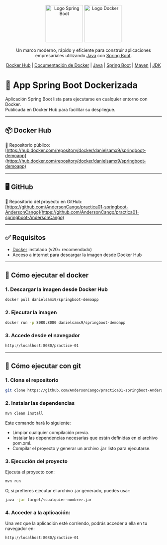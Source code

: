 <p align="center">
  <a href="https://spring.io/projects/spring-boot" target="_blank"><img src="https://cdn.prod.website-files.com/62fe7df122d31a02e9e1bd35/6319947897079ee6ea205e5e_side-banner-icon%20(1).webp" width="120" alt="Logo Spring Boot" /></a>
  <a href="https://www.docker.com/" target="_blank"><img src="https://images.icon-icons.com/2415/PNG/512/docker_original_logo_icon_146556.png" width="120" alt="Logo Docker" /></a>
</p>

<p align="center">Un marco moderno, rápido y eficiente para construir aplicaciones empresariales utilizando <a href="https://www.java.com/" target="_blank">Java</a> con <a href="https://spring.io/projects/spring-boot" target="_blank">Spring Boot</a>.</p>

<p align="center">
  <a href="https://hub.docker.com/" target="_blank">Docker Hub</a> | 
  <a href="https://www.docker.com/docs/" target="_blank">Documentación de Docker</a> | 
  <a href="https://www.java.com/es/" target="_blank">Java</a> | 
  <a href="https://spring.io/projects/spring-boot" target="_blank">Spring Boot</a> | 
  <a href="https://maven.apache.org/" target="_blank">Maven</a> | 
  <a href="https://openjdk.java.net/" target="_blank">JDK</a>
</p>

# 🧩 App Spring Boot Dockerizada

Aplicación Spring Boot lista para ejecutarse en cualquier entorno con Docker.  
Publicada en Docker Hub para facilitar su despliegue.

---

## 📦 Docker Hub

🔗 Repositorio público:  
[https://hub.docker.com/repository/docker/danielsamx9/springboot-demoapp](https://hub.docker.com/repository/docker/danielsamx9/springboot-demoapp)

---

## 🖥 GitHub

🔗 Repositorio del proyecto en GitHub:  
[https://github.com/AndersonCango/practica01-springboot-AndersonCango](https://github.com/AndersonCango/practica01-springboot-AndersonCango)

---

## ✅ Requisitos

- [Docker](https://www.docker.com/products/docker-desktop) instalado (v20+ recomendado)
- Acceso a internet para descargar la imagen desde Docker Hub

---

## 🧪 Cómo ejecutar el docker

### 1. Descargar la imagen desde Docker Hub

```bash
docker pull danielsamx9/springboot-demoapp
```

### 2. Ejecutar la imagen

```bash
docker run -p 8080:8080 danielsamx9/springboot-demoapp
```

### 3. Accede desde el navegador

```bash
http://localhost:8080/practice-01
```

---

## 🧪 Cómo ejecutar con git

### 1. Clona el repositorio

```bash
git clone https://github.com/AndersonCango/practica01-springboot-AndersonCango.git
```

### 2. Instalar las dependencias

```bash
mvn clean install
```

Este comando hará lo siguiente:

- Limpiar cualquier compilación previa.
- Instalar las dependencias necesarias que están definidas en el archivo pom.xml.
- Compilar el proyecto y generar un archivo .jar listo para ejecutarse.

### 3. Ejecución del proyecto

Ejecuta el proyecto con:

```bash
mvn run
```

O, si prefieres ejecutar el archivo .jar generado, puedes usar:

```bash
java -jar target/<cualquier-nombre>.jar
```

### 4. Acceder a la aplicación:

Una vez que la aplicación esté corriendo, podrás acceder a ella en tu navegador en:

```bash
http://localhost:8080/practice-01
```
